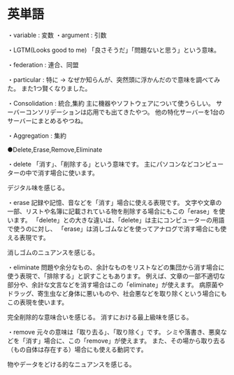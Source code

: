 # 英単語

・variable : 変数
・argument : 引数

・LGTM(Looks good to me)
「良さそうだ」「問題ないと思う」という意味。

・federation : 連合、同盟

・particular : 特に
→
なぜか知らんが、突然頭に浮かんだので意味を調べてみた。
また1つ賢くなりました。

・Consolidation : 統合,集約
主に機器やソフトウェアについて使うらしい。
サーバーコンソリデーションは応用でも出てきたやつ。
他の特化サーバーを1台のサーバーにまとめるやつね。

・Aggregation : 集約



●Delete,Erase,Remove,Eliminate

・delete
「消す」、「削除する」という意味です。
主にパソコンなどコンピューターの中で消す場合に使います。

デジタル味を感じる。


・erase
記録や記憶、音などを「消す」場合に使える表現です。
文字や文章の一部、リストや名簿に記載されている物を削除する場合にもこの「erase」を使います。
「delete」との大きな違いは、「delete」は主にコンピューターの用語で使うのに対し、
「erase」は消しゴムなどを使ってアナログで消す場合にも使える表現です。

消しゴムのニュアンスを感じる。


・eliminate
問題や余分なもの、余計なものをリストなどの集団から消す場合に使う表現で、「排除する」と訳すこともあります。
例えば、文章の一部不適切な部分や、余計な文言などを消す場合はこの「eliminate」が使えます。
病原菌やドラッグ、寄生虫など身体に悪いものや、社会悪などを取り除くという場合にもこの表現を使います。

完全削除的な意味合いを感じる。
消すにおける最上級味を感じる。


・remove
元々の意味は「取り去る」、「取り除く」です。
シミや落書き、悪臭などを「消す」場合に、この「remove」が使えます。
また、その場から取り去る（もの自体は存在する）場合にも使える動詞です。

物やデータをどける的なニュアンスを感じる。

